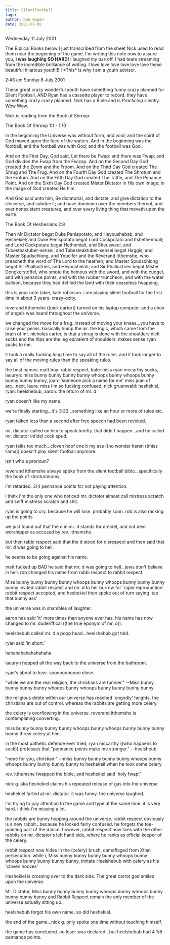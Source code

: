 ```yaml
---
title: SilentFootball
tags: 
author: Rob Nugen
date: 2001-07-08
---
```


<p class=note>Wednesday 11 July 2001</p>

<p class=note>The Biblical Books below I just transcribed from the
sheet Nick used to read them near the beginning of the game.  I'm
writing this note now to assure you, <b>I was laughing SO HARD!</b> I
laughed my <em>ass</em> off.  I had tears streaming from the
incredible brilliance of writing.  I love love love love love love
these beautiful hilarious youth!!!!!  *This* is why I am a youth
advisor.</p>

<p class=date>2:43 am Sunday 8 July 2001</p>

<p>These great crazy wonderful youth have something funny crazy
planned for Silent Football, AND Ryan has a cassette player to record.
they have something crazy crazy planned.  Nick has a Bible and is
<em>Practicing</em> silently. Wow Wow.</p>

<p>Nick is reading from the Book of Shroop:</p>

<p class=message>The Book Of Shroop 1:1 - 1:10</p>

<p class=message>In the beginning the Universe was without form, and
void; and the spirit of God moved upon the face of the waters.  And in
the beginning was the football; and the football was with God; and the
football was God.</p>

<p class=message>And on the First Day, God said, Let there be Fwap:
and there was Fwap; and God divided the Fwap from the Fwizap. And on
the Second Day God created the Zoom and the Froom. And on the Third
Day God created The Shrug and The Frug.  And on the Fourth Day God
created The Shrotum and the Frotum.  And on the Fifth Day God created
The Tattle, and The Penance Point.  And on the Sixth Day God created
Mister Dictator in His own image; in the image of God created He
him.</p>

<p class=message>And God said unto him, Be dictatorial, and dictate,
and give dictation to the Universe, and subdue it; and have dominion
over the members thereof, and over nonexistent creatures, and over
every living thing that moveth upon the earth.</p>

<p class=message>The Book Of Heshesians 2:8</p>

<p class=message>Then Mr Dictator begat Duke Penispotato, and
Heyoushebab, and Heshekiel; and Duke Penispotato begat Lord Cockpotato
and Itshethemball; and Lord Cockpotato begat Hethemiah, and Sheusweel,
and Tubesteaktuber-sensei; and Tubesteaktuber-sensei begat Haggis, and
Master Spudschlong, and Youcifer and the Reverand Itthemshe, who
preacheth the word of The Lord to the heathen; and Master Spudschlong
begat Sir Phallusfries, and Heyoushelah; and Sir Phallusfries begat
Mister Dongkerstoffel, who smote the heinous with the sword, and with
the cudgel, and with penance points, and with the rubber truncheon,
and with the water balloon, because they had defiled the land with
their ceaseless fwapping.</p>

<p>this is your note taker, kate robinson. i am playing silent
football for the first time in about 3 years. crazy-ocity.</p>

<p>reverand itthemshe ((nick carter)) turned on his laptop computer and a
choir of angels was heard throughout the universe.</p>

<p>we changed the move for a frug. instead of moving your knees...you
have to raise your pelvis. basically hump the air. the logic, which
came from the brain of mr. nicholas carter, is that a shrug is done
with the shoulders nick sucks and the hips are the leg eqivalent of
shoulders. makes sense ryan sucks to me.</p>

<p>it took a really fucking long time to say all of the rules. and it
took longer to say all of the moving rules than the speaking rules.</p>

<p>the best names: matt boy: rabbi respect, kate: miss ryan mccarthy
sucks, lauuryn: miss bunny bunny bunny bunny whoops bunny whoops bunny
bunny bunny bunny, joan: 'someone pick a name for me' miss joan of
arc...next, laura: miss i'm so fucking confused, nick gruenwald:
heshekiel, ryan: heelshebub, aaron: the return of mr. d.</p>

<p>ryan doesn't like  my name.</p>

<p>we're finally starting...it's 3:33...something like an hour or more of
rules etc.</p>

<p>ryan talked less than a second after free speech had been revoked.</p>

<p>mr. dictator called on him to speak briefly. that didn't
happen...and he called mr. dictator infidel cock spud.</p>

<p>ryan talks too much...cloven hoof one b my ass ((no wonder karen
((miss llama)) doesn't play silent football anymore.</p>

<p>isn't who a pronoun?</p>

<p>reverand itthemshe always spoke from the silent football
bible...specifically the book of shroturonomy.</p>

<p>i'm retarded.  3/4 pennance points for not paying attention.</p>

<p>i think i'm the only one who noticed mr. dictator almost call
mistress scratch and sniff mistress scratch and shit.</p>

<p>ryan is going to cry. because he will lose. probably soon.  rob is
also racking up the points.</p>

<p>we just found out that the d in mr. d stands for dreidel, and not
devil worshipper as accused by rev. itthemshe.</p>

<p>but then rabbi respect said that the d stood for disrespect and
then said that mr. d was going to hell.</p>

<p>he seems to be going against his name.</p>

<p>matt fucked up BAD he said that mr. d was going to hell...jews
don't believe in hell. rob changed his name from rabbi respect to
rabbit respect.</p>

<p>Miss bunny bunny bunny bunny whoops bunny whoops bunny bunny bunny
bunny invited rabbit respect and mr. d to her burrow for 'rapid
reproduction'. rabbit respect accepted, and heshekiel then spoke out
of turn saying 'tap that bunny ass'</p>

<p>the universe was in shambles of laughter.</p>

<p>aaron has said 'it' more times than anyone ever has. his name has
now changed to mr. duderiffical ((the true eponym of mr. d)).</p>

<p>heelshebub called mr. d a poop head...heelshebub got told.</p>

<p>ryan said 'in short.'</p>

<p>hahahahahahahahaha</p>

<p>lauuryn hopped all the way back to the universe from the bathroom.</p>

<p>ryan's about to lose. sooooooooooo close.</p>

<p>"while we are the real religion, the christians are funnier."
--Miss bunny bunny bunny bunny whoops bunny whoops bunny bunny bunny
bunny</p>

<p>the religious debte within our universe has reached 'ungodly'
heights. the christians are out of control. whereas the rabbits are
getting more celery.</p>

<p>the celery is overflowing in the universe. reverand itthemshe is
contemplating converting.</p>

<p>miss bunny bunny bunny bunny whoops bunny whoops bunny bunny bunny
bunny threw celery at him.</p>

<p>in the most pathetic defence ever tried, ryan mccarthy ((who
happens to suck)) professes that "pennance points make me stronger."
--heelsheub</p>

<p>"none for you, christian!" --miss bunny bunny bunny bunny whoops
bunny whoops bunny bunny bunny bunny to heshekeil when he took some
celery</p>

<p>rev. itthemshe fwapped the bible, and heshekiel said 'holy fwap!'</p>

<p>nick g. aka heshekiel claims his repeated release of gas into the
universe</p>

<p>heshekiel farted at mr. dictator. it was funny. the universe laughed.</p>

<p>i'm trying to pay attention to the game and type at the same
time. it is very hard. i think i'm missing a lot.</p>

<p>the rabbits are bunny hopping around the universe. rabbit respect
obviously is a new rabbit...because he looked fairly confused.  he
forgets the toe-pointing part of the dance.  however, rabbit respect
now lives with the other rabbits on mr. dictator's left hand side,
where he ranks as official keeper of the celery.</p>

<p>rabbit respect now hides in the (celery) brush, camoflaged from
Xtian persecution.  while i, Miss bunny bunny bunny bunny whoops bunny
whoops bunny bunny bunny bunny, imitate Heelshebub with celery as his
'cloven hooves'</p>

<p>Heshekiel is crossing over to the dark side.  The great carrot god
smiles upon the universe.</p>

<p>Mr. Dictator, Miss bunny bunny bunny bunny whoops bunny whoops
bunny bunny bunny bunny and Rabbit Respect remain the only member of
the universe actually sitting up.</p>

<p>heelshebub forgot his own name. so did heshekiel.</p>

<p>the end of the game...nick g. only spoke one time without touching
himself.</p>

<p>the game has concluded. no loser was declared...but heelshebub had
4 1/8 pennance points.</p>
